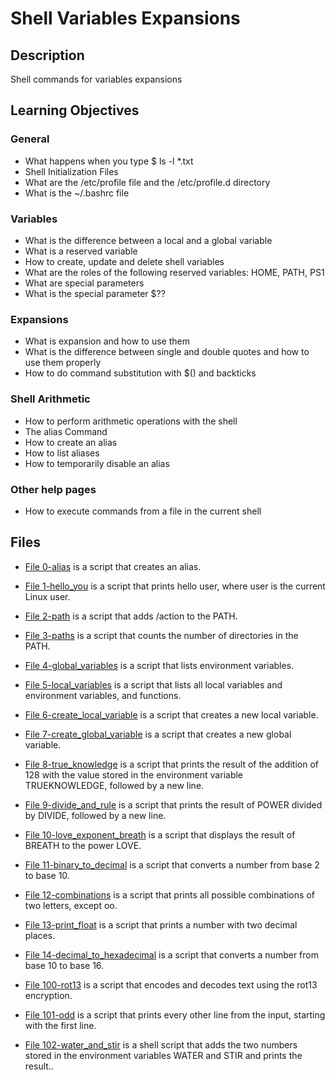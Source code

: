 # Shell Variables Expansions

## Description

Shell commands for variables expansions

## Learning Objectives

### General
* What happens when you type $ ls -l *.txt
* Shell Initialization Files
* What are the /etc/profile file and the /etc/profile.d directory
* What is the ~/.bashrc file
### Variables
* What is the difference between a local and a global variable
* What is a reserved variable
* How to create, update and delete shell variables
* What are the roles of the following reserved variables: HOME, PATH, PS1
* What are special parameters
* What is the special parameter $??
### Expansions
* What is expansion and how to use them
* What is the difference between single and double quotes and how to use them properly
* How to do command substitution with $() and backticks
### Shell Arithmetic
* How to perform arithmetic operations with the shell
* The alias Command
* How to create an alias
* How to list aliases
* How to temporarily disable an alias
### Other help pages
* How to execute commands from a file in the current shell


## Files

- [File 0-alias](./0-alias) is a script that creates an alias.

- [File 1-hello_you](./1-hello_you) is a script that prints hello user, where user is the current Linux user.

- [File 2-path](./2-path) is a script that adds /action to the PATH.

- [File 3-paths](./3-paths) is a script that counts the number of directories in the PATH.

- [File 4-global_variables](./4-global_variables) is a script that lists environment variables.

- [File 5-local_variables](./5-local_variables) is a script that lists all local variables and environment variables, and functions.

- [File 6-create_local_variable](./6-create_local_variable) is a script that creates a new local variable.

- [File 7-create_global_variable](./7-create_global_variable) is a script that creates a new global variable.

- [File 8-true_knowledge](./8-true_knowledge) is a script that prints the result of the addition of 128 with the value stored in the environment variable TRUEKNOWLEDGE, followed by a new line.

- [File 9-divide_and_rule](./9-divide_and_rule) is a script that prints the result of POWER divided by DIVIDE, followed by a new line.

- [File 10-love_exponent_breath](./10-love_exponent_breath) is a script that displays the result of BREATH to the power LOVE.

- [File 11-binary_to_decimal](/.11-binary_to_decimal) is a script that converts a number from base 2 to base 10.

- [File 12-combinations](./12-combinations) is a script that prints all possible combinations of two letters, except oo.

- [File 13-print_float](./13-print_float) is a script that prints a number with two decimal places.

- [File 14-decimal_to_hexadecimal](./14-decimal_to_hexadecimal) is a script that converts a number from base 10 to base 16.

- [File 100-rot13](./100-rot13) is a script that encodes and decodes text using the rot13 encryption.

- [File 101-odd](./101-odd) is a script that prints every other line from the input, starting with the first line.

- [File 102-water_and_stir](./102-water_and_stir) is a shell script that adds the two numbers stored in the environment variables WATER and STIR and prints the result..
